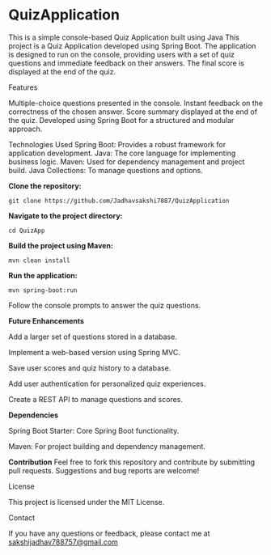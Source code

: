  # QuizApplication

This is a simple console-based Quiz Application built using Java
This project is a Quiz Application developed using Spring Boot. 
The application is designed to run on the console, providing users with a set of quiz questions and immediate feedback on their answers. 
The final score is displayed at the end of the quiz.

Features

Multiple-choice questions presented in the console.
Instant feedback on the correctness of the chosen answer.
Score summary displayed at the end of the quiz.
Developed using Spring Boot for a structured and modular approach.

Technologies Used
Spring Boot: Provides a robust framework for application development.
Java: The core language for implementing business logic.
Maven: Used for dependency management and project build.
Java Collections: To manage questions and options.

**Clone the repository:**

`git clone https://github.com/Jadhavsakshi7887/QuizApplication`

**Navigate to the project directory:**

`cd QuizApp`

**Build the project using Maven:**

`mvn clean install`

**Run the application:**

`mvn spring-boot:run`

Follow the console prompts to answer the quiz questions.

**Future Enhancements**

Add a larger set of questions stored in a database.

Implement a web-based version using Spring MVC.

Save user scores and quiz history to a database.

Add user authentication for personalized quiz experiences.

Create a REST API to manage questions and scores.


**Dependencies**

Spring Boot Starter: Core Spring Boot functionality.

Maven: For project building and dependency management.

**Contribution**
Feel free to fork this repository and contribute by submitting pull requests. Suggestions and bug reports are welcome!

License

This project is licensed under the MIT License.

Contact

If you have any questions or feedback, please contact me at sakshijadhav788757@gmail.com
